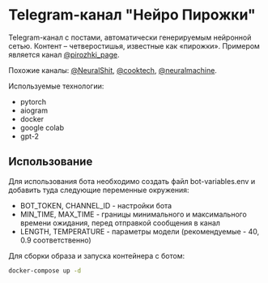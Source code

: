 # Telegram-канал "Нейро Пирожки"
Telegram-канал с постами, автоматически генерируемым нейронной сетью. Контент – четверостишья, известные как «пирожки». Примером является канал [@pirozhki_page](https://t.me/pirozhki_page).

Похожие каналы: [@NeuralShit](https://t.me/NeuralShit), [@cooktech](https://t.me/cooktech), [@neuralmachine](https://t.me/neuralmachine).

Используемые технологии:
* pytorch
* aiogram
* docker
* google colab
* gpt-2

## Использование
Для использования бота необходимо создать файл bot-variables.env и добавить туда следующие переменные окружения:
* BOT_TOKEN, CHANNEL_ID - настройки бота
* MIN_TIME, MAX_TIME - границы минимального и максимального времени ожидания, перед отправкой сообщения в канал
* LENGTH, TEMPERATURE - параметры модели (рекомендуемые - 40, 0.9 соответственно)

Для сборки образа и запуска контейнера с ботом:
```bash
docker-compose up -d
```